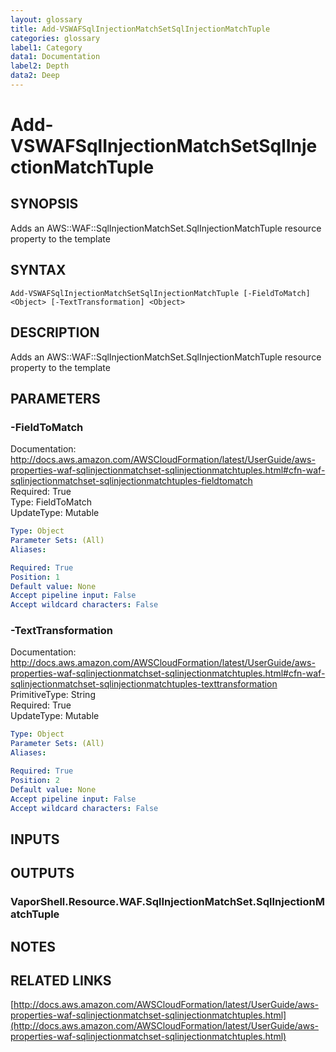 ```yaml
---
layout: glossary
title: Add-VSWAFSqlInjectionMatchSetSqlInjectionMatchTuple
categories: glossary
label1: Category
data1: Documentation
label2: Depth
data2: Deep
---
```


# Add-VSWAFSqlInjectionMatchSetSqlInjectionMatchTuple

## SYNOPSIS
Adds an AWS::WAF::SqlInjectionMatchSet.SqlInjectionMatchTuple resource property to the template

## SYNTAX

```
Add-VSWAFSqlInjectionMatchSetSqlInjectionMatchTuple [-FieldToMatch] <Object> [-TextTransformation] <Object>
```

## DESCRIPTION
Adds an AWS::WAF::SqlInjectionMatchSet.SqlInjectionMatchTuple resource property to the template

## PARAMETERS

### -FieldToMatch
Documentation: http://docs.aws.amazon.com/AWSCloudFormation/latest/UserGuide/aws-properties-waf-sqlinjectionmatchset-sqlinjectionmatchtuples.html#cfn-waf-sqlinjectionmatchset-sqlinjectionmatchtuples-fieldtomatch    
Required: True    
Type: FieldToMatch    
UpdateType: Mutable

```yaml
Type: Object
Parameter Sets: (All)
Aliases: 

Required: True
Position: 1
Default value: None
Accept pipeline input: False
Accept wildcard characters: False
```

### -TextTransformation
Documentation: http://docs.aws.amazon.com/AWSCloudFormation/latest/UserGuide/aws-properties-waf-sqlinjectionmatchset-sqlinjectionmatchtuples.html#cfn-waf-sqlinjectionmatchset-sqlinjectionmatchtuples-texttransformation    
PrimitiveType: String    
Required: True    
UpdateType: Mutable

```yaml
Type: Object
Parameter Sets: (All)
Aliases: 

Required: True
Position: 2
Default value: None
Accept pipeline input: False
Accept wildcard characters: False
```

## INPUTS

## OUTPUTS

### VaporShell.Resource.WAF.SqlInjectionMatchSet.SqlInjectionMatchTuple

## NOTES

## RELATED LINKS

[http://docs.aws.amazon.com/AWSCloudFormation/latest/UserGuide/aws-properties-waf-sqlinjectionmatchset-sqlinjectionmatchtuples.html](http://docs.aws.amazon.com/AWSCloudFormation/latest/UserGuide/aws-properties-waf-sqlinjectionmatchset-sqlinjectionmatchtuples.html)

